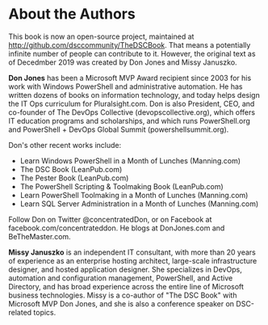 # About the Authors
This book is now an open-source project, maintained at http://github.com/dsccommunity/TheDSCBook. That means a potentially infinite number of people can contribute to it. However, the original text as of Decedmber 2019 was created by Don Jones and Missy Januszko.

**Don Jones** has been a Microsoft MVP Award recipient since 2003 for his work with Windows PowerShell and administrative automation. He has written dozens of books on information technology, and today helps design the IT Ops curriculum for Pluralsight.com. Don is also President, CEO, and co-founder of The DevOps Collective (devopscollective.org), which offers IT education programs and scholarships, and which runs PowerShell.org and PowerShell + DevOps Global Summit (powershellsummit.org). 

Don's other recent works include:
* Learn Windows PowerShell in a Month of Lunches (Manning.com)
* The DSC Book (LeanPub.com)
* The Pester Book (LeanPub.com)
* The PowerShell Scripting & Toolmaking Book (LeanPub.com)
* Learn PowerShell Toolmaking in a Month of Lunches (Manning.com)
* Learn SQL Server Administration in a Month of Lunches (Manning.com)

Follow Don on Twitter @concentratedDon, or on Facebook at facebook.com/concentrateddon. He blogs at DonJones.com and BeTheMaster.com.

**Missy Januszko** is an independent IT consultant, with more than 20 years of experience as an enterprise hosting architect, large-scale infrastructure designer, and hosted application designer. She specializes in DevOps, automation and configuration management, PowerShell, and Active Directory, and has broad experience across the entire line of Microsoft business technologies. Missy is a co-author of "The DSC Book" with Microsoft MVP Don Jones, and she is also a conference speaker on DSC-related topics. 
